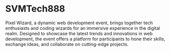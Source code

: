 # SVMTech888
 Pixel Wizard, a dynamic web development event, brings together tech enthusiasts and coding wizards for an immersive experience in the digital realm. Designed to showcase the latest trends and innovations in web development, the event offers a platform for participants to hone their skills, exchange ideas, and collaborate on cutting-edge projects.
